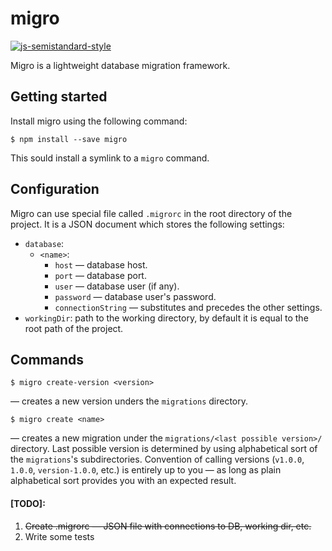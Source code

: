 # migro

[![js-semistandard-style](https://img.shields.io/badge/code%20style-semistandard-brightgreen.svg?style=flat-square)](https://github.com/Flet/semistandard)

Migro is a lightweight database migration framework.

## Getting started

Install migro using the following command:

```
$ npm install --save migro
```

This sould install a symlink to a `migro` command.

## Configuration

Migro can use special file called `.migrorc` in the root directory of the project. It is a JSON document which stores the following settings:

- `database`:
  - `<name>`:
    - `host` — database host.
    - `port` — database port.
    - `user` — database user (if any).
    - `password` — database user's password.
    - `connectionString` — substitutes and precedes the other settings.
- `workingDir`: path to the working directory, by default it is equal to the root path of the project.

## Commands

```
$ migro create-version <version>
```
— creates a new version unders the `migrations` directory.

```
$ migro create <name>
```
— creates a new migration under the `migrations/<last possible version>/` directory. Last possible version is determined by using alphabetical sort of the `migrations`'s subdirectories. Convention of calling versions (`v1.0.0`, `1.0.0`, `version-1.0.0`, etc.) is entirely up to you — as long as plain alphabetical sort provides you with an expected result.

#### [TODO]:

1. ~~Create .migrorc — JSON file with connections to DB, working dir, etc.~~
1. Write some tests